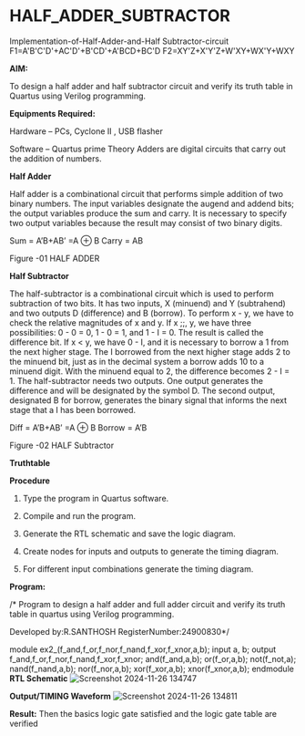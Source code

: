 # HALF_ADDER_SUBTRACTOR

Implementation-of-Half-Adder-and-Half Subtractor-circuit
F1=A'B'C'D'+AC'D'+B'CD'+A'BCD+BC'D
F2=XY'Z+X'Y'Z+W'XY+WX'Y+WXY

**AIM:**

To design a half adder and half subtractor circuit and verify its truth table in Quartus using Verilog programming.

**Equipments Required:**

Hardware – PCs, Cyclone II , USB flasher 

Software – Quartus prime Theory Adders are digital circuits that carry out the addition of numbers.

**Half Adder**

Half adder is a combinational circuit that performs simple addition of two binary numbers. The input variables designate the augend and addend bits; the output variables produce the sum and carry. It is necessary to specify two output variables because the result may consist of two binary digits.

Sum = A’B+AB’ =A ⊕ B Carry = AB

Figure -01 HALF ADDER

**Half Subtractor**

The half-subtractor is a combinational circuit which is used to perform subtraction of two bits. It has two inputs, X (minuend) and Y (subtrahend) and two outputs D (difference) and B (borrow). To perform x - y, we have to check the relative magnitudes of x and y. If x ;;, y, we have three possibilities: 0 - 0 = 0, 1 - 0 = 1, and 1 - I = 0. The result is called the difference bit. If x < y, we have 0 - I, and it is necessary to borrow a 1 from the next higher stage. The I borrowed from the next higher stage adds 2 to the minuend bit, just as in the decimal system a borrow adds 10 to a minuend digit. With the minuend equal to 2, the difference becomes 2 - I = 1. The half-subtractor needs two outputs. One output generates the difference and will be designated by the symbol D. The second output, designated B for borrow, generates the binary signal that informs the next stage that a I has been borrowed. 

Diff = A’B+AB’ =A ⊕ B
Borrow = A’B

Figure -02 HALF Subtractor

**Truthtable**

**Procedure**

1.	Type the program in Quartus software.

2.	Compile and run the program.

3.	Generate the RTL schematic and save the logic diagram.

4.	Create nodes for inputs and outputs to generate the timing diagram.

5.	For different input combinations generate the timing diagram.


**Program:**

/* Program to design a half adder and full adder circuit and verify its truth table in quartus using Verilog programming.

Developed by:R.SANTHOSH
RegisterNumber:24900830*/


module ex2_(f_and,f_or,f_nor,f_nand,f_xor,f_xnor,a,b);
input a, b;
output f_and,f_or,f_nor,f_nand,f_xor,f_xnor;
and(f_and,a,b);
or(f_or,a,b);
not(f_not,a);
nand(f_nand,a,b);
nor(f_nor,a,b);
xor(f_xor,a,b);
xnor(f_xnor,a,b);
endmodule
**RTL Schematic**
![Screenshot 2024-11-26 134747](https://github.com/user-attachments/assets/18bcb8fb-a6cb-44d0-9522-31a1d32eea76)


**Output/TIMING Waveform**
![Screenshot 2024-11-26 134811](https://github.com/user-attachments/assets/bc13daae-269c-473a-9df4-b465e01ef696)

**Result:**
Then the basics logic gate satisfied and the logic gate table are verified
